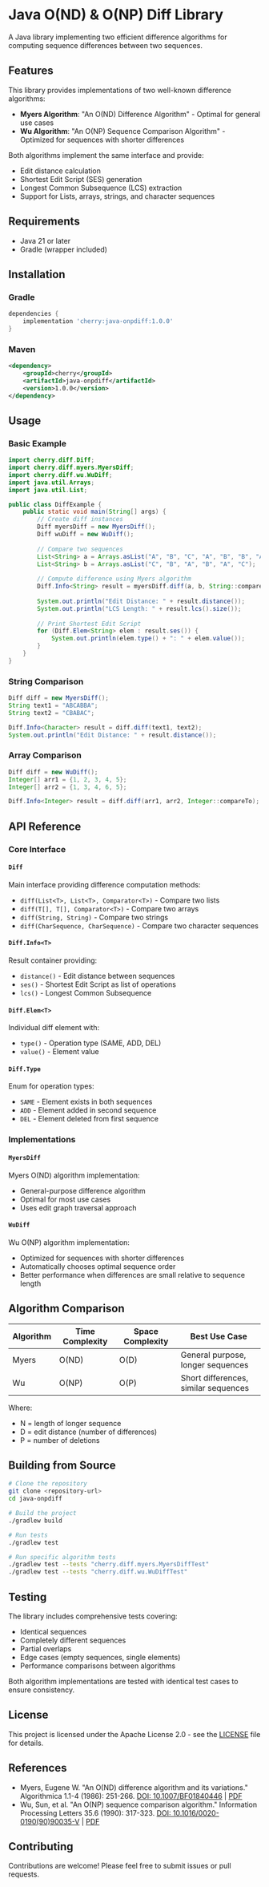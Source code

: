 # Java O(ND) & O(NP) Diff Library

A Java library implementing two efficient difference algorithms for computing sequence differences between two sequences.

## Features

This library provides implementations of two well-known difference algorithms:

- **Myers Algorithm**: "An O(ND) Difference Algorithm" - Optimal for general use cases
- **Wu Algorithm**: "An O(NP) Sequence Comparison Algorithm" - Optimized for sequences with shorter differences

Both algorithms implement the same interface and provide:
- Edit distance calculation
- Shortest Edit Script (SES) generation
- Longest Common Subsequence (LCS) extraction
- Support for Lists, arrays, strings, and character sequences

## Requirements

- Java 21 or later
- Gradle (wrapper included)

## Installation

### Gradle

```gradle
dependencies {
    implementation 'cherry:java-onpdiff:1.0.0'
}
```

### Maven

```xml
<dependency>
    <groupId>cherry</groupId>
    <artifactId>java-onpdiff</artifactId>
    <version>1.0.0</version>
</dependency>
```

## Usage

### Basic Example

```java
import cherry.diff.Diff;
import cherry.diff.myers.MyersDiff;
import cherry.diff.wu.WuDiff;
import java.util.Arrays;
import java.util.List;

public class DiffExample {
    public static void main(String[] args) {
        // Create diff instances
        Diff myersDiff = new MyersDiff();
        Diff wuDiff = new WuDiff();
        
        // Compare two sequences
        List<String> a = Arrays.asList("A", "B", "C", "A", "B", "B", "A");
        List<String> b = Arrays.asList("C", "B", "A", "B", "A", "C");
        
        // Compute difference using Myers algorithm
        Diff.Info<String> result = myersDiff.diff(a, b, String::compareTo);
        
        System.out.println("Edit Distance: " + result.distance());
        System.out.println("LCS Length: " + result.lcs().size());
        
        // Print Shortest Edit Script
        for (Diff.Elem<String> elem : result.ses()) {
            System.out.println(elem.type() + ": " + elem.value());
        }
    }
}
```

### String Comparison

```java
Diff diff = new MyersDiff();
String text1 = "ABCABBA";
String text2 = "CBABAC";

Diff.Info<Character> result = diff.diff(text1, text2);
System.out.println("Edit Distance: " + result.distance());
```

### Array Comparison

```java
Diff diff = new WuDiff();
Integer[] arr1 = {1, 2, 3, 4, 5};
Integer[] arr2 = {1, 3, 4, 6, 5};

Diff.Info<Integer> result = diff.diff(arr1, arr2, Integer::compareTo);
```

## API Reference

### Core Interface

#### `Diff`
Main interface providing difference computation methods:
- `diff(List<T>, List<T>, Comparator<T>)` - Compare two lists
- `diff(T[], T[], Comparator<T>)` - Compare two arrays
- `diff(String, String)` - Compare two strings
- `diff(CharSequence, CharSequence)` - Compare two character sequences

#### `Diff.Info<T>`
Result container providing:
- `distance()` - Edit distance between sequences
- `ses()` - Shortest Edit Script as list of operations
- `lcs()` - Longest Common Subsequence

#### `Diff.Elem<T>`
Individual diff element with:
- `type()` - Operation type (SAME, ADD, DEL)
- `value()` - Element value

#### `Diff.Type`
Enum for operation types:
- `SAME` - Element exists in both sequences
- `ADD` - Element added in second sequence
- `DEL` - Element deleted from first sequence

### Implementations

#### `MyersDiff`
Myers O(ND) algorithm implementation:
- General-purpose difference algorithm
- Optimal for most use cases
- Uses edit graph traversal approach

#### `WuDiff`
Wu O(NP) algorithm implementation:
- Optimized for sequences with shorter differences
- Automatically chooses optimal sequence order
- Better performance when differences are small relative to sequence length

## Algorithm Comparison

| Algorithm | Time Complexity | Space Complexity | Best Use Case |
|-----------|-----------------|------------------|---------------|
| Myers     | O(ND)          | O(D)             | General purpose, longer sequences |
| Wu        | O(NP)          | O(P)             | Short differences, similar sequences |

Where:
- N = length of longer sequence
- D = edit distance (number of differences)
- P = number of deletions

## Building from Source

```bash
# Clone the repository
git clone <repository-url>
cd java-onpdiff

# Build the project
./gradlew build

# Run tests
./gradlew test

# Run specific algorithm tests
./gradlew test --tests "cherry.diff.myers.MyersDiffTest"
./gradlew test --tests "cherry.diff.wu.WuDiffTest"
```

## Testing

The library includes comprehensive tests covering:
- Identical sequences
- Completely different sequences
- Partial overlaps
- Edge cases (empty sequences, single elements)
- Performance comparisons between algorithms

Both algorithm implementations are tested with identical test cases to ensure consistency.

## License

This project is licensed under the Apache License 2.0 - see the [LICENSE](LICENSE) file for details.

## References

- Myers, Eugene W. "An O(ND) difference algorithm and its variations." Algorithmica 1.1-4 (1986): 251-266. [DOI: 10.1007/BF01840446](https://doi.org/10.1007/BF01840446) | [PDF](http://www.xmailserver.org/diff2.pdf)
- Wu, Sun, et al. "An O(NP) sequence comparison algorithm." Information Processing Letters 35.6 (1990): 317-323. [DOI: 10.1016/0020-0190(90)90035-V](https://doi.org/10.1016/0020-0190(90)90035-V) | [PDF](https://publications.mpi-cbg.de/Wu_1990_6334.pdf)

## Contributing

Contributions are welcome! Please feel free to submit issues or pull requests.
